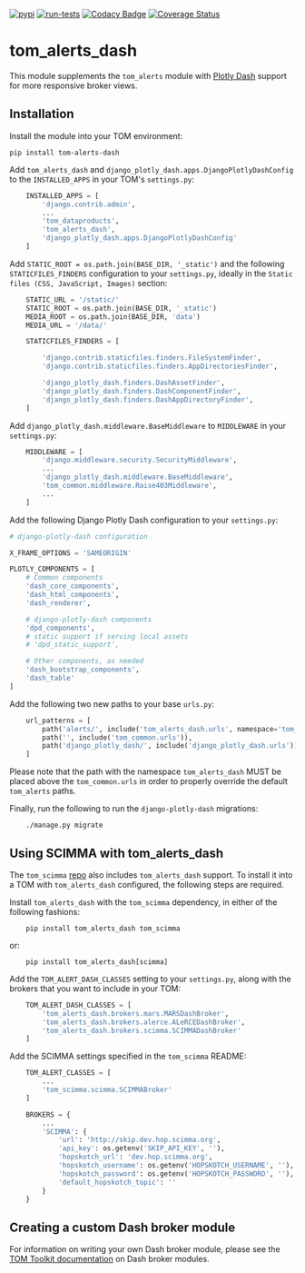 [![pypi](https://img.shields.io/pypi/v/tom-alerts-dash.svg)](https://pypi.python.org/pypi/tom-alerts-dash)
[![run-tests](https://github.com/TOMToolkit/tom_alerts_dash/actions/workflows/run-tests.yml/badge.svg)](https://github.com/TOMToolkit/tom_alerts_dash/actions/workflows/run-tests.yml)
[![Codacy Badge](https://app.codacy.com/project/badge/Grade/e003f03e2820481e9206d6b18eef3d92)](https://www.codacy.com/gh/TOMToolkit/tom_alerts_dash/dashboard?utm_source=github.com&amp;utm_medium=referral&amp;utm_content=TOMToolkit/tom_alerts_dash&amp;utm_campaign=Badge_Grade)
[![Coverage Status](https://coveralls.io/repos/github/TOMToolkit/tom_alerts_dash/badge.svg?branch=main)](https://coveralls.io/github/TOMToolkit/tom_alerts_dash?branch=main)

# tom_alerts_dash
This module supplements the `tom_alerts` module with [Plotly Dash](https://plotly.com/dash/) support for more responsive broker views.

## Installation

Install the module into your TOM environment:

    pip install tom-alerts-dash

Add `tom_alerts_dash` and `django_plotly_dash.apps.DjangoPlotlyDashConfig` to the `INSTALLED_APPS` in your TOM's `settings.py`:

```python
    INSTALLED_APPS = [
        'django.contrib.admin',
        ...
        'tom_dataproducts',
        'tom_alerts_dash',
        'django_plotly_dash.apps.DjangoPlotlyDashConfig'
    ]
```

Add `STATIC_ROOT = os.path.join(BASE_DIR, '_static')` and the following `STATICFILES_FINDERS` configuration to your `settings.py`, ideally in the `Static files (CSS, JavaScript, Images)` section:

```python
    STATIC_URL = '/static/'
    STATIC_ROOT = os.path.join(BASE_DIR, '_static')
    MEDIA_ROOT = os.path.join(BASE_DIR, 'data')
    MEDIA_URL = '/data/'

    STATICFILES_FINDERS = [

        'django.contrib.staticfiles.finders.FileSystemFinder',
        'django.contrib.staticfiles.finders.AppDirectoriesFinder',

        'django_plotly_dash.finders.DashAssetFinder',
        'django_plotly_dash.finders.DashComponentFinder',
        'django_plotly_dash.finders.DashAppDirectoryFinder',
    ]
```

Add `django_plotly_dash.middleware.BaseMiddleware` to `MIDDLEWARE` in your `settings.py`:

```python
    MIDDLEWARE = [
        'django.middleware.security.SecurityMiddleware',
        ...
        'django_plotly_dash.middleware.BaseMiddleware',
        'tom_common.middleware.Raise403Middleware',
        ...
    ]
```

Add the following Django Plotly Dash configuration to your `settings.py`:

```python
# django-plotly-dash configuration

X_FRAME_OPTIONS = 'SAMEORIGIN'

PLOTLY_COMPONENTS = [
    # Common components
    'dash_core_components',
    'dash_html_components',
    'dash_renderer',

    # django-plotly-dash components
    'dpd_components',
    # static support if serving local assets
    # 'dpd_static_support',

    # Other components, as needed
    'dash_bootstrap_components',
    'dash_table'
]
```

Add the following two new paths to your base `urls.py`:

```python
    url_patterns = [
        path('alerts/', include('tom_alerts_dash.urls', namespace='tom_alerts_dash')),
        path('', include('tom_common.urls')),
        path('django_plotly_dash/', include('django_plotly_dash.urls')),
    ]
```

Please note that the path with the namespace `tom_alerts_dash` MUST be placed above the `tom_common.urls` in order to properly override the default `tom_alerts` paths.

Finally, run the following to run the `django-plotly-dash` migrations:

```
    ./manage.py migrate
```

## Using SCIMMA with tom_alerts_dash

The `tom_scimma` [repo](https://github.com/TOMToolkit/tom_scimma) also includes `tom_alerts_dash` support. To install it into a TOM with `tom_alerts_dash` configured, the following steps are required.

Install `tom_alerts_dash` with the `tom_scimma` dependency, in either of the following fashions:

```
    pip install tom_alerts_dash tom_scimma
```
or:
```
    pip install tom_alerts_dash[scimma]
```

Add the `TOM_ALERT_DASH_CLASSES` setting to your `settings.py`, along with the brokers that you want to include in your TOM:

```python
    TOM_ALERT_DASH_CLASSES = [
        'tom_alerts_dash.brokers.mars.MARSDashBroker',
        'tom_alerts_dash.brokers.alerce.ALeRCEDashBroker',
        'tom_alerts_dash.brokers.scimma.SCIMMADashBroker'
    ]
```

Add the SCIMMA settings specified in the `tom_scimma` README:

```python
    TOM_ALERT_CLASSES = [
        ...
        'tom_scimma.scimma.SCIMMABroker'
    ]
```

```python
    BROKERS = {
        ...
        'SCIMMA': {
            'url': 'http://skip.dev.hop.scimma.org',
            'api_key': os.getenv('SKIP_API_KEY', ''),
            'hopskotch_url': 'dev.hop.scimma.org',
            'hopskotch_username': os.getenv('HOPSKOTCH_USERNAME', ''),
            'hopskotch_password': os.getenv('HOPSKOTCH_PASSWORD', ''),
            'default_hopskotch_topic': ''
        }
    }
```

## Creating a custom Dash broker module

For information on writing your own Dash broker module, please see the [TOM Toolkit documentation](https://tom-toolkit.readthedocs.io/en/stable/brokers/create_dash_broker.html) on Dash broker modules.
